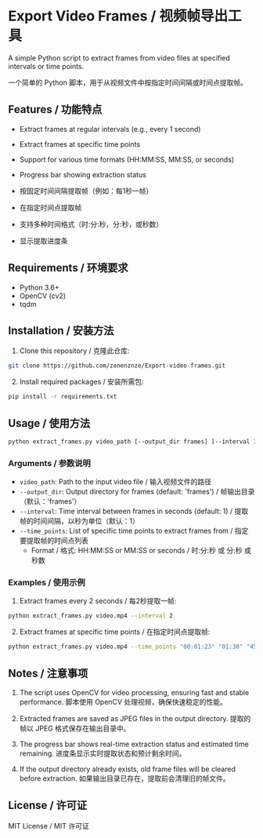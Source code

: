 # Export Video Frames / 视频帧导出工具

A simple Python script to extract frames from video files at specified intervals or time points.

一个简单的 Python 脚本，用于从视频文件中按指定时间间隔或时间点提取帧。

## Features / 功能特点

- Extract frames at regular intervals (e.g., every 1 second)
- Extract frames at specific time points
- Support for various time formats (HH:MM:SS, MM:SS, or seconds)
- Progress bar showing extraction status

- 按固定时间间隔提取帧（例如：每1秒一帧）
- 在指定时间点提取帧
- 支持多种时间格式（时:分:秒，分:秒，或秒数）
- 显示提取进度条

## Requirements / 环境要求

- Python 3.6+
- OpenCV (cv2)
- tqdm

## Installation / 安装方法

1. Clone this repository / 克隆此仓库:
```bash
git clone https://github.com/zenenznze/Export-video-frames.git
```

2. Install required packages / 安装所需包:
```bash
pip install -r requirements.txt
```

## Usage / 使用方法

```bash
python extract_frames.py video_path [--output_dir frames] [--interval 1] [--time_points "00:01:23" "01:30" "45"]
```

### Arguments / 参数说明

- `video_path`: Path to the input video file / 输入视频文件的路径
- `--output_dir`: Output directory for frames (default: 'frames') / 帧输出目录（默认：'frames'）
- `--interval`: Time interval between frames in seconds (default: 1) / 提取帧的时间间隔，以秒为单位（默认：1）
- `--time_points`: List of specific time points to extract frames from / 指定要提取帧的时间点列表
  - Format / 格式: HH:MM:SS or MM:SS or seconds / 时:分:秒 或 分:秒 或 秒数

### Examples / 使用示例

1. Extract frames every 2 seconds / 每2秒提取一帧:
```bash
python extract_frames.py video.mp4 --interval 2
```

2. Extract frames at specific time points / 在指定时间点提取帧:
```bash
python extract_frames.py video.mp4 --time_points "00:01:23" "01:30" "45"
```

## Notes / 注意事项

1. The script uses OpenCV for video processing, ensuring fast and stable performance.
   脚本使用 OpenCV 处理视频，确保快速稳定的性能。

2. Extracted frames are saved as JPEG files in the output directory.
   提取的帧以 JPEG 格式保存在输出目录中。

3. The progress bar shows real-time extraction status and estimated time remaining.
   进度条显示实时提取状态和预计剩余时间。

4. If the output directory already exists, old frame files will be cleared before extraction.
   如果输出目录已存在，提取前会清理旧的帧文件。

## License / 许可证

MIT License / MIT 许可证
